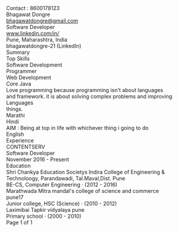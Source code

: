 <body>

<div><span class="cls_003">Contact : 8600178123 </span></div>
<div ><span class="cls_008">Bhagawat Dongre</span></div>
<div><span class="cls_004"> </span><A HREF="mailto:bhagawatdongre@gmail.com">bhagawatdongre@gmail.com</A> </div>
<div><span class="cls_005">Software Developer</span></div>
<div ><span class="cls_006"> </span><A HREF="https://www.linkedin.com/in/bhagawatdongre-21?jobid=1234&lipi=urn%3Ali%3Apage%3Ad_jobs_easyapply_pdfgenresume%3BXc%2B7VL%2FpQR6ZlGOnQADL2A%3D%3D&licu=urn%3Ali%3Acontrol%3Ad_jobs_easyapply_pdfgenresume-v02_profile">www.linkedin.com/in/</A> </div>
<div class="cls_009"><span class="cls_009">Pune, Maharashtra, India</span></div>
<div class="cls_006"><span class="cls_006">bhagawatdongre-21</span><span class="cls_007"> (LinkedIn)</span></div>
<div class="cls_010"><span class="cls_010">Summary</span></div>
<div  class="cls_003"><span class="cls_003">Top Skills</span></div>
<div class="cls_004"><span class="cls_004">Software Development</span></div>
<div class="cls_005"><span class="cls_005">Programmer</span></div>
<div class="cls_004"><span class="cls_004">Web Development</span></div>
<div class="cls_004"><span class="cls_004">Core Java</span></div>
<div class="cls_005"><span class="cls_005">Love programming because programming isn't about languages</span></div>
<div class="cls_005"><span class="cls_005">and framework. it is about solving complex problems and improving</span></div>
<div class="cls_003"><span class="cls_003">Languages</span></div>
<div class="cls_005"><span class="cls_005">things.</span></div>
<div class="cls_004"><span class="cls_004">Marathi</span></div>
<div class="cls_004"><span class="cls_004">Hindi</span></div>
<div class="cls_005"><span class="cls_005">AIM : Being at top in life with whichever thing i going to do</span></div>
<div class="cls_004"><span class="cls_004">English</span></div>
<div class="cls_010"><span class="cls_010">Experience</span></div>
<div class="cls_005"><span class="cls_005">CONTENTSERV</span></div>
<div class="cls_011"><span class="cls_011">Software Developer</span></div>
<div class="cls_012"><span class="cls_012">November 2016 - Present</span></div>
<div>Education</span></div>
<div class="cls_005"><span class="cls_005">Shri Chankya Education Societys Indira College of Engineering &</span></div>
<div class="cls_005"><span class="cls_005">Technoloogy, Parandawadi, Tal.Maval,Dist. Pune</span></div>
<div class="cls_012"><span class="cls_012">BE-CS, Computer Engineering · (2012 - 2016)</span></div>
<div class="cls_005"><span class="cls_005">Marathwada Mitra mandal's college of science and commerce</span></div>
<div class="cls_005"><span class="cls_005">pune17</span></div>
<div class="cls_012"><span class="cls_012">Junior college, HSC (Science) · (2010 - 2012)</span></div>
<div class="cls_005"><span class="cls_005">Laximibai Tapkir vidyalaya pune</span></div>
<div class="cls_012"><span class="cls_012">Primary school  · (2000 - 2010)</span></div>
<div class="cls_013"><span class="cls_013">Page 1 of 1</span></div>
</div>

</body>
</html>
